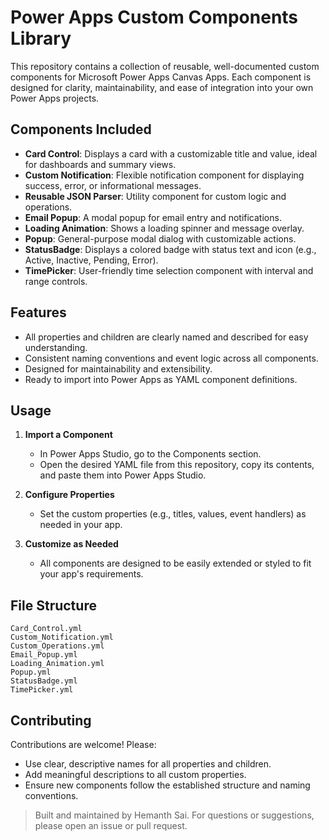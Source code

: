 # Power Apps Custom Components Library

This repository contains a collection of reusable, well-documented custom components for Microsoft Power Apps Canvas Apps. Each component is designed for clarity, maintainability, and ease of integration into your own Power Apps projects.

## Components Included

- **Card Control**: Displays a card with a customizable title and value, ideal for dashboards and summary views.
- **Custom Notification**: Flexible notification component for displaying success, error, or informational messages.
- **Reusable JSON Parser**: Utility component for custom logic and operations.
- **Email Popup**: A modal popup for email entry and notifications.
- **Loading Animation**: Shows a loading spinner and message overlay.
- **Popup**: General-purpose modal dialog with customizable actions.
- **StatusBadge**: Displays a colored badge with status text and icon (e.g., Active, Inactive, Pending, Error).
- **TimePicker**: User-friendly time selection component with interval and range controls.

## Features

- All properties and children are clearly named and described for easy understanding.
- Consistent naming conventions and event logic across all components.
- Designed for maintainability and extensibility.
- Ready to import into Power Apps as YAML component definitions.

## Usage

1. **Import a Component**
   - In Power Apps Studio, go to the Components section.
   - Open the desired YAML file from this repository, copy its contents, and paste them into Power Apps Studio.

2. **Configure Properties**
   - Set the custom properties (e.g., titles, values, event handlers) as needed in your app.

3. **Customize as Needed**
   - All components are designed to be easily extended or styled to fit your app's requirements.

## File Structure

```
Card_Control.yml
Custom_Notification.yml
Custom_Operations.yml
Email_Popup.yml
Loading_Animation.yml
Popup.yml
StatusBadge.yml
TimePicker.yml
```

## Contributing

Contributions are welcome! Please:
- Use clear, descriptive names for all properties and children.
- Add meaningful descriptions to all custom properties.
- Ensure new components follow the established structure and naming conventions.

> Built and maintained by Hemanth Sai. For questions or suggestions, please open an issue or pull request.
